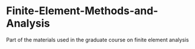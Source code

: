 # Finite-Element-Methods-and-Analysis
Part of the materials used in the graduate course on finite element analysis 
